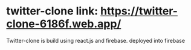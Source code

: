 # twitter-clone link: https://twitter-clone-6186f.web.app/ 
Twitter-clone is build using react.js and firebase. deployed into firebase
